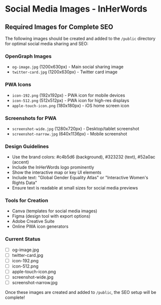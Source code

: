 # Social Media Images - InHerWords

## Required Images for Complete SEO

The following images should be created and added to the `/public` directory for optimal social media sharing and SEO:

### **OpenGraph Images**
- `og-image.jpg` (1200x630px) - Main social sharing image
- `twitter-card.jpg` (1200x630px) - Twitter card image

### **PWA Icons**
- `icon-192.png` (192x192px) - PWA icon for mobile devices
- `icon-512.png` (512x512px) - PWA icon for high-res displays
- `apple-touch-icon.png` (180x180px) - iOS home screen icon

### **Screenshots for PWA**
- `screenshot-wide.jpg` (1280x720px) - Desktop/tablet screenshot
- `screenshot-narrow.jpg` (640x1136px) - Mobile screenshot

### **Design Guidelines**
- Use the brand colors: #c4b5d6 (background), #323232 (text), #52a0ac (accent)
- Include the InHerWords logo prominently
- Show the interactive map or key UI elements
- Include text: "Global Gender Equality Atlas" or "Interactive Women's Rights Data"
- Ensure text is readable at small sizes for social media previews

### **Tools for Creation**
- Canva (templates for social media images)
- Figma (design tool with export options)
- Adobe Creative Suite
- Online PWA icon generators

### **Current Status**
- [ ] og-image.jpg
- [ ] twitter-card.jpg  
- [ ] icon-192.png
- [ ] icon-512.png
- [ ] apple-touch-icon.png
- [ ] screenshot-wide.jpg
- [ ] screenshot-narrow.jpg

Once these images are created and added to `/public`, the SEO setup will be complete!
